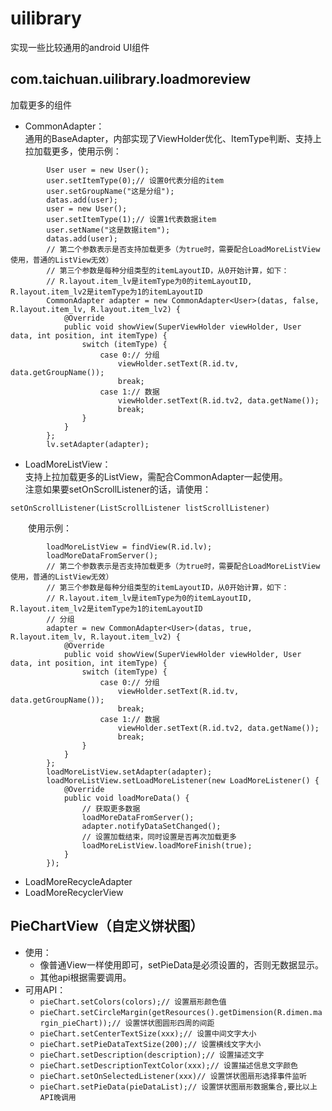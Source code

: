 uilibrary
==========================================================
实现一些比较通用的android UI组件

## com.taichuan.uilibrary.loadmoreview
加载更多的组件<br>


- CommonAdapter：<br>
通用的BaseAdapter，内部实现了ViewHolder优化、ItemType判断、支持上拉加载更多，使用示例：
```
        User user = new User();
        user.setItemType(0);// 设置0代表分组的item
        user.setGroupName("这是分组");
        datas.add(user);
        user = new User();
        user.setItemType(1);// 设置1代表数据item
        user.setName("这是数据item");
        datas.add(user);
        // 第二个参数表示是否支持加载更多（为true时，需要配合LoadMoreListView使用，普通的ListView无效）
        // 第三个参数是每种分组类型的itemLayoutID，从0开始计算，如下：
        // R.layout.item_lv是itemType为0的itemLayoutID,  R.layout.item_lv2是itemType为1的itemLayoutID
        CommonAdapter adapter = new CommonAdapter<User>(datas, false, R.layout.item_lv, R.layout.item_lv2) {
            @Override
            public void showView(SuperViewHolder viewHolder, User data, int position, int itemType) {
                switch (itemType) {
                    case 0:// 分组
                        viewHolder.setText(R.id.tv, data.getGroupName());
                        break;
                    case 1:// 数据
                        viewHolder.setText(R.id.tv2, data.getName());
                        break;
                }
            }
        };
        lv.setAdapter(adapter);
```

- LoadMoreListView：<br>
支持上拉加载更多的ListView，需配合CommonAdapter一起使用。 <br>
注意如果要setOnScrollListener的话，请使用：
```
setOnScrollListener(ListScrollListener listScrollListener)
``` 
&emsp;&emsp;使用示例：
```
        loadMoreListView = findView(R.id.lv);
        loadMoreDataFromServer();
        // 第二个参数表示是否支持加载更多（为true时，需要配合LoadMoreListView使用，普通的ListView无效）
        // 第三个参数是每种分组类型的itemLayoutID，从0开始计算，如下：
        // R.layout.item_lv是itemType为0的itemLayoutID,  R.layout.item_lv2是itemType为1的itemLayoutID
        // 分组
        adapter = new CommonAdapter<User>(datas, true, R.layout.item_lv, R.layout.item_lv2) {
            @Override
            public void showView(SuperViewHolder viewHolder, User data, int position, int itemType) {
                switch (itemType) {
                    case 0:// 分组
                        viewHolder.setText(R.id.tv, data.getGroupName());
                        break;
                    case 1:// 数据
                        viewHolder.setText(R.id.tv2, data.getName());
                        break;
                }
            }
        };
        loadMoreListView.setAdapter(adapter);
        loadMoreListView.setLoadMoreListener(new LoadMoreListener() {
            @Override
            public void loadMoreData() {
                // 获取更多数据
                loadMoreDataFromServer();
                adapter.notifyDataSetChanged();
                // 设置加载结束，同时设置是否再次加载更多
                loadMoreListView.loadMoreFinish(true);
            }
        });
```

- LoadMoreRecycleAdapter
- LoadMoreRecyclerView



## PieChartView（自定义饼状图）
-   使用：
    +   像普通View一样使用即可，setPieData是必须设置的，否则无数据显示。
    +   其他api根据需要调用。
-   可用API：
	+   ```pieChart.setColors(colors);// 设置扇形颜色值```
	+   ```pieChart.setCircleMargin(getResources().getDimension(R.dimen.margin_pieChart));// 设置饼状图圆形四周的间距```
	+   ```pieChart.setCenterTextSize(xxx);// 设置中间文字大小```
	+   ```pieChart.setPieDataTextSize(200);// 设置横线文字大小```
	+   ```pieChart.setDescription(description);// 设置描述文字```
	+   ```pieChart.setDescriptionTextColor(xxx);// 设置描述信息文字颜色```
	+   ```pieChart.setOnSelectedListener(xxx)// 设置饼状图扇形选择事件监听```
	+   ```pieChart.setPieData(pieDataList);// 设置饼状图扇形数据集合,要比以上API晚调用```

